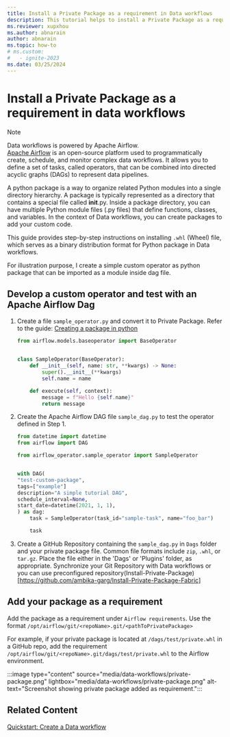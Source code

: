 ```yaml
---
title: Install a Private Package as a requirement in Data workflows
description: This tutorial helps to install a Private Package as a requirement in Data workflows.
ms.reviewer: xupxhou
ms.author: abnarain
author: abnarain
ms.topic: how-to
# ms.custom:
#   - ignite-2023
ms.date: 03/25/2024
---
```


# Install a Private Package as a requirement in data workflows

> [!NOTE]
> Data workflows is powered by Apache Airflow. </br> [Apache Airflow](https://airflow.apache.org/) is an open-source platform used to programmatically create, schedule, and monitor complex data workflows. It allows you to define a set of tasks, called operators, that can be combined into directed acyclic graphs (DAGs) to represent data pipelines.

A python package is a way to organize related Python modules into a single directory hierarchy. A package is typically represented as a directory that contains a special file called __init__.py. Inside a package directory, you can have multiple Python module files (.py files) that define functions, classes, and variables. In the context of Data workflows, you can create packages to add your custom code.

This guide provides step-by-step instructions on installing `.whl` (Wheel) file, which serves as a binary distribution format for Python package in Data workflows.

For illustration purpose, I create a simple custom operator as python package that can be imported as a module inside dag file.

## Develop a custom operator and test with an Apache Airflow Dag

1. Create a file `sample_operator.py` and convert it to Private Package. Refer to the guide: [Creating a package in python](https://airflow.apache.org/docs/apache-airflow/stable/administration-and-deployment/modules_management.html#creating-a-package-in-python)

    ```python
    from airflow.models.baseoperator import BaseOperator


    class SampleOperator(BaseOperator):
        def __init__(self, name: str, **kwargs) -> None:
            super().__init__(**kwargs)
            self.name = name

        def execute(self, context):
            message = f"Hello {self.name}"
            return message

    ```

2. Create the Apache Airflow DAG file `sample_dag.py` to test the operator defined in Step 1.

    ```python
    from datetime import datetime
    from airflow import DAG

    from airflow_operator.sample_operator import SampleOperator


    with DAG(
    "test-custom-package",
    tags=["example"]
    description="A simple tutorial DAG",
    schedule_interval=None,
    start_date=datetime(2021, 1, 1),
    ) as dag:
        task = SampleOperator(task_id="sample-task", name="foo_bar")

        task
    ```

3. Create a GitHub Repository containing the `sample_dag.py` in `Dags` folder and your private package file. Common file formats include `zip`, `.whl`, or `tar.gz`. Place the file either in the 'Dags' or 'Plugins' folder, as appropriate. Synchronize your Git Repository with Data workflows or you can use preconfigured repository(Install-Private-Package)[https://github.com/ambika-garg/Install-Private-Package-Fabric]

## Add your package as a requirement

Add the package as a requirement under `Airflow requirements`. Use the format `/opt/airflow/git/<repoName>.git/<pathToPrivatePackage>`

For example, if your private package is located at `/dags/test/private.whl` in a GitHub repo, add the requirement `/opt/airflow/git/<repoName>.git/dags/test/private.whl` to the Airflow environment.

:::image type="content" source="media/data-workflows/private-package.png" lightbox="media/data-workflows/private-package.png" alt-text="Screenshot showing private package added as requirement.":::

## Related Content

[Quickstart: Create a Data workflow](../data-factory/create-data-workflows.md)
